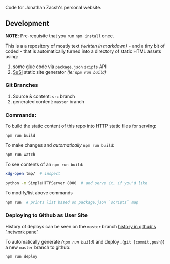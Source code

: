 Code for Jonathan Zacsh's personal website.

## Development

**NOTE**: Pre-requisite that you run `npm install` once.

This is a a repository of mostly text _(written in markdown)_ - and a tiny bit of
coded - that is automatically turned into a directory of static HTML assets
using:
  1. some glue code via `package.json` `scipts` API
  2. [SuSi](https://github.com/AVGP/susi) static site generator _(ie: `npm run build`)_

### Git Branches
  1. Source & content: `src` branch
  2. generated content: `master` branch

### Commands:

To build the static content of this repo into HTTP static files for serving:
```bash
npm run build
```

To make changes and _automatically_ `npm run build`:
```bash
npm run watch
```

To see contents of an `npm run build`:
```bash
xdg-open tmp/  # inspect

python -m SimpleHTTPServer 8000  # and serve it, if you'd like
```

To modify/list above commands
```bash
npm run  # prints list based on package.json `scripts` map
```

### Deploying to Github as User Site

History of deploys can be seen on the `master` branch
[history in github's "network pane"](https://github.com/jzacsh/jzacsh.github.com/network)

To automatically generate _(`npm run build`)_ and deploy _(`git {commit,push}`)
a new `master` branch to github:
```bash
npm run deploy
```
